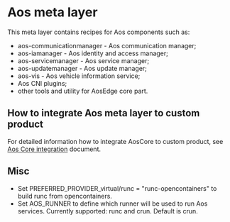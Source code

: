 # Aos meta layer

This meta layer contains recipes for Aos components such as:

* aos-communicationmanager - Aos communication manager;
* aos-iamanager - Aos identity and access manager;
* aos-servicemanager - Aos service manager;
* aos-updatemanager - Aos update manager;
* aos-vis - Aos vehicle information service;
* Aos CNI plugins;
* other tools and utility for AosEdge core part.

## How to integrate Aos meta layer to custom product

For detailed information how to integrate AosCore to custom product,
see [Aos Core integration](doc/integration.md) document.

## Misc

* Set PREFERRED_PROVIDER_virtual/runc = "runc-opencontainers" to build runc from opencontainers.
* Set AOS_RUNNER to define which runner will be used to run Aos services. Currently supported: runc and crun.
Default is crun.

